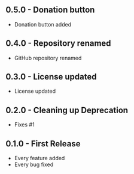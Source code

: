## 0.5.0 - Donation button
* Donation button added

## 0.4.0 - Repository renamed
* GitHub repository renamed

## 0.3.0 - License updated
* License updated

## 0.2.0 - Cleaning up Deprecation
* Fixes #1

## 0.1.0 - First Release
* Every feature added
* Every bug fixed
